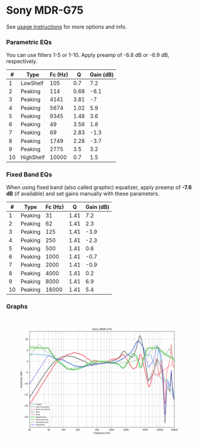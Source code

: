 # Sony MDR-G75
See [usage instructions](https://github.com/jaakkopasanen/AutoEq#usage) for more options and info.

### Parametric EQs
You can use filters 1-5 or 1-10. Apply preamp of -6.8 dB or -6.9 dB, respectively.

|   # | Type      |   Fc (Hz) |    Q |   Gain (dB) |
|-----|-----------|-----------|------|-------------|
|   1 | LowShelf  |       105 | 0.7  |         7.2 |
|   2 | Peaking   |       114 | 0.68 |        -6.1 |
|   3 | Peaking   |      4141 | 3.81 |        -7   |
|   4 | Peaking   |      5674 | 1.02 |         5.9 |
|   5 | Peaking   |      9345 | 1.48 |         3.6 |
|   6 | Peaking   |        49 | 3.56 |         1.8 |
|   7 | Peaking   |        69 | 2.83 |        -1.3 |
|   8 | Peaking   |      1749 | 2.28 |        -3.7 |
|   9 | Peaking   |      2775 | 3.5  |         3.2 |
|  10 | HighShelf |     10000 | 0.7  |         1.5 |

### Fixed Band EQs
When using fixed band (also called graphic) equalizer, apply preamp of **-7.6 dB** (if available) and set gains manually with these parameters.

|   # | Type    |   Fc (Hz) |    Q |   Gain (dB) |
|-----|---------|-----------|------|-------------|
|   1 | Peaking |        31 | 1.41 |         7.2 |
|   2 | Peaking |        62 | 1.41 |         2.3 |
|   3 | Peaking |       125 | 1.41 |        -3.9 |
|   4 | Peaking |       250 | 1.41 |        -2.3 |
|   5 | Peaking |       500 | 1.41 |         0.6 |
|   6 | Peaking |      1000 | 1.41 |        -0.7 |
|   7 | Peaking |      2000 | 1.41 |        -0.9 |
|   8 | Peaking |      4000 | 1.41 |         0.2 |
|   9 | Peaking |      8000 | 1.41 |         6.9 |
|  10 | Peaking |     16000 | 1.41 |         5.4 |

### Graphs
![](./Sony%20MDR-G75.png)

